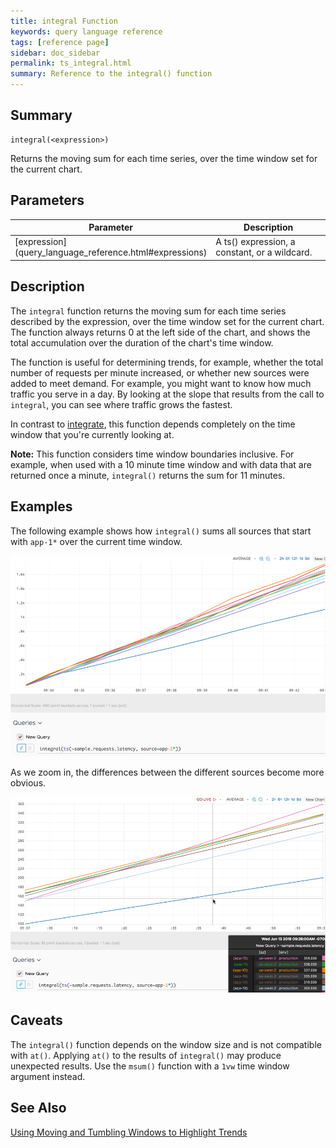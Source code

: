 ```yaml
---
title: integral Function
keywords: query language reference
tags: [reference page]
sidebar: doc_sidebar
permalink: ts_integral.html
summary: Reference to the integral() function
---
```


## Summary

```
integral(<expression>)
```
Returns the moving sum for each time series, over the time window set for the current chart.


## Parameters

<table>
<tbody>
<thead>
<tr><th width="20%">Parameter</th><th width="80%">Description</th></tr>
</thead>
<tr>
<td markdown="span"> [expression](query_language_reference.html#expressions)</td>
<td>A ts() expression, a constant, or a wildcard.  </td></tr>
</tbody>
</table>

## Description

The `integral` function returns the moving sum for each time series described by the expression, over the time window set for the current chart. The function always returns 0 at the left side of the chart, and shows the total accumulation over the duration of the chart's time window.

The function is useful for determining trends, for example, whether the total number of requests per minute increased, or whether new sources were added to meet demand. For example, you might want to know how much traffic you serve in a day. By looking at the slope that results from the call to `integral`, you can see where traffic grows the fastest.

In contrast to [integrate](ts_integrate.html), this function depends completely on the time window that you're currently looking at.

**Note:** This function considers time window boundaries inclusive. For example, when used with a 10 minute time window and with data that are returned once a minute, `integral()` returns the sum for 11 minutes.



## Examples

The following example shows how `integral()` sums all sources that start with `app-1*` over the current time window.

![integral](images/ts_integral.png)

As we zoom in, the differences between the different sources become more obvious.

![integral zoomed](images/ts_integral_zoomed.png)

## Caveats

The `integral()` function depends on the window size and is not compatible with `at()`. Applying `at()` to the results of `integral()` may produce unexpected results. Use the `msum()` function with a `1vw` time window argument instead.


## See Also

[Using Moving and Tumbling Windows to Highlight Trends](https://docs.wavefront.com/query_language_windows_trends.html)

